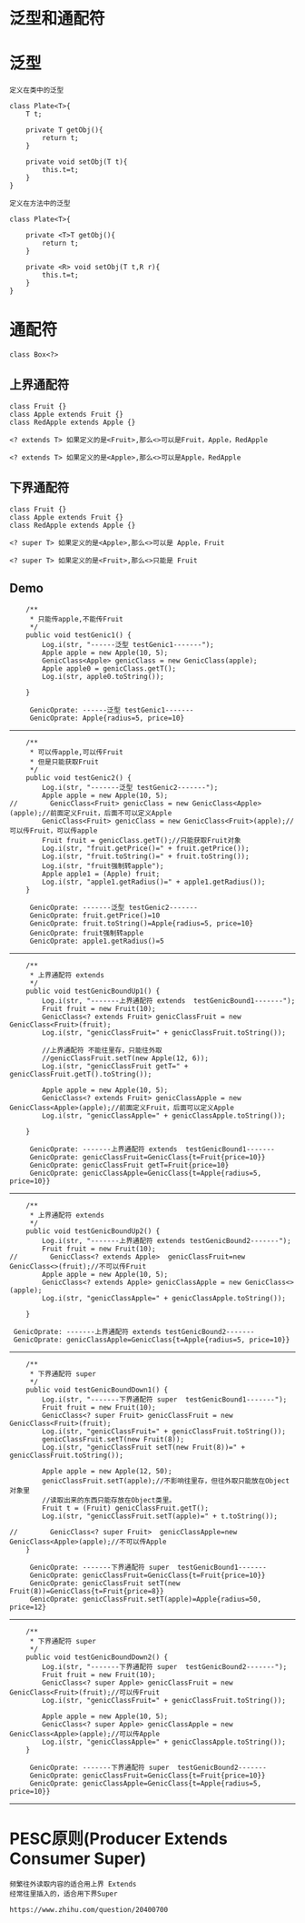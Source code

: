 # 泛型和通配符

# 泛型
	
	定义在类中的泛型
	
	class Plate<T>{
		T t;
		
		private T getObj(){
			return t;
		}

		private void setObj(T t){
			this.t=t;
		}				
	}

	定义在方法中的泛型

	class Plate<T>{
		
		private <T>T getObj(){
			return t;
		}

		private <R> void setObj(T t,R r){
			this.t=t;
		}				
	}

# 通配符

	class Box<?>


## 上界通配符

	class Fruit {}
	class Apple extends Fruit {}
	class RedApple extends Apple {}
	
	<? extends T> 如果定义的是<Fruit>,那么<>可以是Fruit，Apple，RedApple

	<? extends T> 如果定义的是<Apple>,那么<>可以是Apple，RedApple

## 下界通配符
	
	class Fruit {}
	class Apple extends Fruit {}
	class RedApple extends Apple {}

	<? super T> 如果定义的是<Apple>,那么<>可以是 Apple，Fruit

	<? super T> 如果定义的是<Fruit>,那么<>只能是 Fruit


## Demo

	
	    /**
	     * 只能传apple,不能传Fruit
	     */
	    public void testGenic1() {
	        Log.i(str, "------泛型 testGenic1-------");
	        Apple apple = new Apple(10, 5);
	        GenicClass<Apple> genicClass = new GenicClass(apple);
	        Apple apple0 = genicClass.getT();
	        Log.i(str, apple0.toString());
	
	    }
	
		 GenicOprate: ------泛型 testGenic1-------
		 GenicOprate: Apple{radius=5, price=10}

--------------------------
	    /**
	     * 可以传apple,可以传Fruit
	     * 但是只能获取Fruit
	     */
	    public void testGenic2() {
	        Log.i(str, "-------泛型 testGenic2-------");
	        Apple apple = new Apple(10, 5);
	//        GenicClass<Fruit> genicClass = new GenicClass<Apple>(apple);//前面定义Fruit，后面不可以定义Apple
	        GenicClass<Fruit> genicClass = new GenicClass<Fruit>(apple);//可以传Fruit，可以传apple
	        Fruit fruit = genicClass.getT();//只能获取Fruit对象
	        Log.i(str, "fruit.getPrice()=" + fruit.getPrice());
	        Log.i(str, "fruit.toString()=" + fruit.toString());
	        Log.i(str, "fruit强制转apple");
	        Apple apple1 = (Apple) fruit;
	        Log.i(str, "apple1.getRadius()=" + apple1.getRadius());
	    }
	
		 GenicOprate: -------泛型 testGenic2-------
		 GenicOprate: fruit.getPrice()=10
		 GenicOprate: fruit.toString()=Apple{radius=5, price=10}
		 GenicOprate: fruit强制转apple
		 GenicOprate: apple1.getRadius()=5

--------------------------

	    /**
	     * 上界通配符 extends
	     */
	    public void testGenicBoundUp1() {
	        Log.i(str, "-------上界通配符 extends  testGenicBound1-------");
	        Fruit fruit = new Fruit(10);
	        GenicClass<? extends Fruit> genicClassFruit = new GenicClass<Fruit>(fruit);
	        Log.i(str, "genicClassFruit=" + genicClassFruit.toString());
	
	        //上界通配符 不能往里存，只能往外取
	        //genicClassFruit.setT(new Apple(12, 6));
	        Log.i(str, "genicClassFruit getT=" + genicClassFruit.getT().toString());
	
	        Apple apple = new Apple(10, 5);
	        GenicClass<? extends Fruit> genicClassApple = new GenicClass<Apple>(apple);//前面定义Fruit，后面可以定义Apple
	        Log.i(str, "genicClassApple=" + genicClassApple.toString());
	
	    }
	 
		 GenicOprate: -------上界通配符 extends  testGenicBound1-------
		 GenicOprate: genicClassFruit=GenicClass{t=Fruit{price=10}}
		 GenicOprate: genicClassFruit getT=Fruit{price=10}
		 GenicOprate: genicClassApple=GenicClass{t=Apple{radius=5, price=10}}

--------------------------
	
	    /**
	     * 上界通配符 extends
	     */
	    public void testGenicBoundUp2() {
	        Log.i(str, "-------上界通配符 extends testGenicBound2-------");
	        Fruit fruit = new Fruit(10);
	//        GenicClass<? extends Apple>  genicClassFruit=new GenicClass<>(fruit);//不可以传Fruit
	        Apple apple = new Apple(10, 5);
	        GenicClass<? extends Apple> genicClassApple = new GenicClass<>(apple);
	        Log.i(str, "genicClassApple=" + genicClassApple.toString());
	
	    }

	 GenicOprate: -------上界通配符 extends testGenicBound2-------
	 GenicOprate: genicClassApple=GenicClass{t=Apple{radius=5, price=10}}

--------------------------

	
	    /**
	     * 下界通配符 super
	     */
	    public void testGenicBoundDown1() {
	        Log.i(str, "-------下界通配符 super  testGenicBound1-------");
	        Fruit fruit = new Fruit(10);
	        GenicClass<? super Fruit> genicClassFruit = new GenicClass<Fruit>(fruit);
	        Log.i(str, "genicClassFruit=" + genicClassFruit.toString());
	        genicClassFruit.setT(new Fruit(8));
	        Log.i(str, "genicClassFruit setT(new Fruit(8))=" + genicClassFruit.toString());
	
	        Apple apple = new Apple(12, 50);
	        genicClassFruit.setT(apple);//不影响往里存，但往外取只能放在Object对象里
	        //读取出来的东西只能存放在Object类里。
	        Fruit t = (Fruit) genicClassFruit.getT();
	        Log.i(str, "genicClassFruit.setT(apple)=" + t.toString());
	
	//        GenicClass<? super Fruit>  genicClassApple=new GenicClass<Apple>(apple);//不可以传Apple
	    }
	
		 GenicOprate: -------下界通配符 super  testGenicBound1-------
		 GenicOprate: genicClassFruit=GenicClass{t=Fruit{price=10}}
		 GenicOprate: genicClassFruit setT(new Fruit(8))=GenicClass{t=Fruit{price=8}}
		 GenicOprate: genicClassFruit.setT(apple)=Apple{radius=50, price=12}

--------------------------

	    /**
	     * 下界通配符 super
	     */
	    public void testGenicBoundDown2() {
	        Log.i(str, "-------下界通配符 super  testGenicBound2-------");
	        Fruit fruit = new Fruit(10);
	        GenicClass<? super Apple> genicClassFruit = new GenicClass<Fruit>(fruit);//可以传Fruit
	        Log.i(str, "genicClassFruit=" + genicClassFruit.toString());
	
	        Apple apple = new Apple(10, 5);
	        GenicClass<? super Apple> genicClassApple = new GenicClass<Apple>(apple);//可以传Apple
	        Log.i(str, "genicClassApple=" + genicClassApple.toString());
	    }
	
		 GenicOprate: -------下界通配符 super  testGenicBound2-------
		 GenicOprate: genicClassFruit=GenicClass{t=Fruit{price=10}}
		 GenicOprate: genicClassApple=GenicClass{t=Apple{radius=5, price=10}}


--------------------------

# PESC原则(Producer Extends Consumer Super)

	频繁往外读取内容的适合用上界 Extends
	经常往里插入的，适合用下界Super

	https://www.zhihu.com/question/20400700

